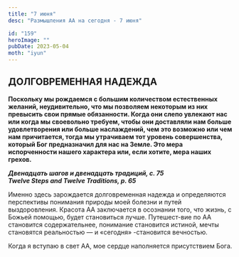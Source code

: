 ```yaml
---
title: "7 июня"
desc: "Размышления АА на сегодня - 7 июня"

id: "159"
heroImage: ""
pubDate: 2023-05-04
moth: "iyun"
---
```


## ДОЛГОВРЕМЕННАЯ НАДЕЖДА

**Поскольку мы рождаемся с большим количеством естественных желаний,
неудивительно, что мы позволяем некоторым из них превысить свои прямые
обязанности. Когда они слепо увлекают нас или когда мы своевольно требуем,
чтобы они доставляли нам больше удовлетворения или больше наслаждений, чем это
возможно или чем нам причитается, тогда мы утрачиваем тот уровень
совершенства, который Бог предназначил для нас на Земле. Это мера
испорченности нашего характера или, если хотите, мера наших грехов.**

**_Двенадцать шагов и двенадцать традиций, с. 75  
Twelve Steps and Twelve Traditions, p. 65_**

Именно здесь зарождается долговременная надежда и определяются перспективы
понимания природы моей болезни и путей выздоровления. Красота АА заключается в
осознании того, что жизнь, с Божьей помощью, будет становиться лучше.
Путешест-вие по АА становится содержательнее, понимание становится истиной,
мечты становятся реальностью — и «сегодня» -становится вечностью.

Когда я вступаю в свет АА, мое сердце наполняется присутствием Бога.
